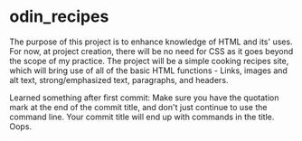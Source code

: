 # odin_recipes

The purpose of this project is to enhance knowledge of HTML and its' uses. For now, at project creation, there will be no need for CSS as it goes beyond
the scope of my practice. The project will be a simple cooking recipes site, which will bring use of all of the basic HTML functions - Links, images and alt text, strong/emphasized text, paragraphs, and headers.

Learned something after first commit: Make sure you have the quotation mark at the end of the commit title, and don't just
continue to use the command line. Your commit title will end up with commands in the title. Oops.

